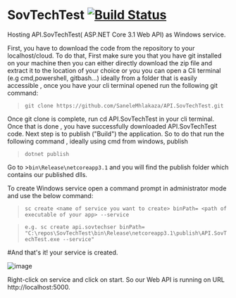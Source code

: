 # SovTechTest [![Build Status](https://dev.azure.com/sanelemhlakaza/SovTechTest/_apis/build/status/SaneleMhlakaza.API.SovTechTest?branchName=main)](https://dev.azure.com/sanelemhlakaza/SovTechTest/_build/latest?definitionId=6&branchName=main)
Hosting API.SovTechTest( ASP.NET Core 3.1 Web API) as Windows service.

First, you have to download the code from the repository to your localhost/cloud. To do that, First make sure you that you have git installed on your machine then you can either directly download the zip file and extract it to the location of your choice or you you can open a Cli terminal (e.g cmd,powershell, gitbash...) ideally from a folder that is easily accessible , once you have your cli terminal opened run the following git command:
  >`git clone https://github.com/SaneleMhlakaza/API.SovTechTest.git`
  
Once git clone is complete, run cd API.SovTechTest in your cli terminal. Once that is done , you have successfully downloaded API.SovTechTest code.
Next step is to publish ("Build") the application. So to do that run the following command , ideally using cmd from windows, publish
>`dotnet publish`

Go to >`bin\Release\netcoreapp3.1` and you will find the publish folder which contains our published dlls.

To create Windows service open a command prompt in administrator mode and use the below command:
>`sc create <name of service you want to create> binPath= <path of executable of your app> --service`
  
  >`e.g. sc create api.sovtechser binPath= "C:\repos\SovTechTest\bin\Release\netcoreapp3.1\publish\API.SovTechTest.exe --service"`
  
  #And that's it! your service is created.
  
  ![image](https://user-images.githubusercontent.com/98617432/151690895-17ec4a72-8352-4e9d-ab04-81b15cc24412.png)
  
Right-click on service and click on start. So our Web API is running on URL http://localhost:5000. 
